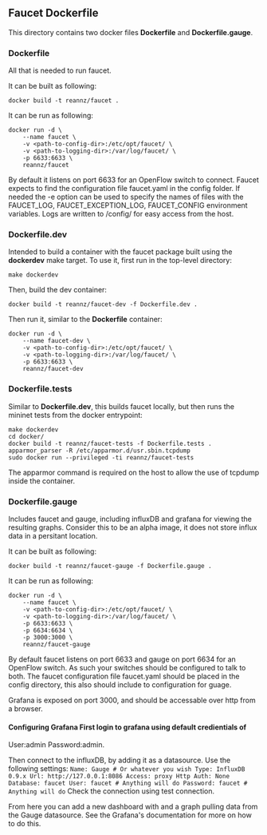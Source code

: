 ## Faucet Dockerfile

This directory contains two docker files **Dockerfile** and
**Dockerfile.gauge**.

### Dockerfile

All that is needed to run faucet.

It can be built as following:
```
docker build -t reannz/faucet .
```
It can be run as following:
```
docker run -d \
    --name faucet \
    -v <path-to-config-dir>:/etc/opt/faucet/ \
    -v <path-to-logging-dir>:/var/log/faucet/ \
    -p 6633:6633 \
    reannz/faucet
```

By default it listens on port 6633 for an OpenFlow switch to connect. Faucet
expects to find the configuration file faucet.yaml in the config folder. If
needed the -e option can be used to specify the names of files with the
FAUCET\_LOG, FAUCET\_EXCEPTION\_LOG, FAUCET\_CONFIG environment variables.
Logs are written to /config/ for easy access from the host.

### Dockerfile.dev

Intended to build a container with the faucet package built using the **dockerdev** make target. To use it, first run in the top-level directory:

```
make dockerdev
```

Then, build the dev container:

```
docker build -t reannz/faucet-dev -f Dockerfile.dev .
```

Then run it, similar to the **Dockerfile** container:

```
docker run -d \
    --name faucet-dev \
    -v <path-to-config-dir>:/etc/opt/faucet/ \
    -v <path-to-logging-dir>:/var/log/faucet/ \
    -p 6633:6633 \
    reannz/faucet-dev
```

### Dockerfile.tests

Similar to **Dockerfile.dev**, this builds faucet locally, but then runs the mininet tests from the docker entrypoint:

```
make dockerdev
cd docker/
docker build -t reannz/faucet-tests -f Dockerfile.tests .
apparmor_parser -R /etc/apparmor.d/usr.sbin.tcpdump
sudo docker run --privileged -ti reannz/faucet-tests
```

The apparmor command is required on the host to allow the use of tcpdump inside the container.

### Dockerfile.gauge

Includes faucet and gauge, including influxDB and grafana for viewing the
resulting graphs.  Consider this to be an alpha image, it does not store influx
data in a persitant location.

It can be built as following:
```
docker build -t reannz/faucet-gauge -f Dockerfile.gauge .
```
It can be run as following:
```
docker run -d \
    --name faucet \
    -v <path-to-config-dir>:/etc/opt/faucet/ \
    -v <path-to-logging-dir>:/var/log/faucet/ \
    -p 6633:6633 \
    -p 6634:6634 \
    -p 3000:3000 \
    reannz/faucet-gauge
```

By default faucet listens on port 6633 and gauge on port 6634 for an OpenFlow
switch. As such your switches should be configured to talk to both.  The faucet
configuration file faucet.yaml should be placed in the config directory, this
also should include to configuration for guage.

Grafana is exposed on port 3000, and should be accessable over http from a
browser.

#### Configuring Grafana First login to grafana using default credientials of
User:admin Password:admin.

Then connect to the influxDB, by adding it as a datasource. Use the following
settings: ``` Name: Gauge # Or whatever you wish Type: InfluxDB 0.9.x Url:
http://127.0.0.1:8086 Access: proxy Http Auth: None Database: faucet User:
faucet # Anything will do Password: faucet # Anything will do ``` Check the
connection using test connection.

From here you can add a new dashboard with and a graph pulling data from the
Gauge datasource.  See the Grafana's documentation for more on how to do this.
